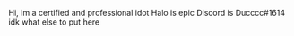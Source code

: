 Hi, Im a certified and professional idot
Halo is epic
Discord is Ducccc#1614
idk what else to put here

